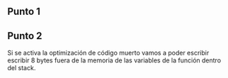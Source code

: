 ## Punto 1 

## Punto 2 

Si se activa la optimización de código muerto vamos a poder escribir escribir 8 bytes fuera de la memoria de las variables de la función dentro del stack. 